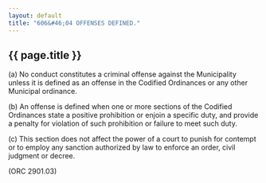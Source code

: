 ```yaml
---
layout: default 
title: "606&#46;04 OFFENSES DEFINED."
---
```


{{ page.title }}
----------------

​(a) No conduct constitutes a criminal offense against the Municipality
unless it is defined as an offense in the Codified Ordinances or any
other Municipal ordinance.

​(b) An offense is defined when one or more sections of the Codified
Ordinances state a positive prohibition or enjoin a specific duty, and
provide a penalty for violation of such prohibition or failure to meet
such duty.

​(c) This section does not affect the power of a court to punish for
contempt or to employ any sanction authorized by law to enforce an
order, civil judgment or decree.

(ORC 2901.03)
